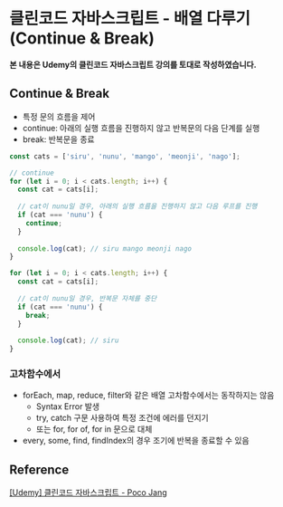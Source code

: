 # 클린코드 자바스크립트 - 배열 다루기(Continue & Break)



**본 내용은 Udemy의 클린코드 자바스크립트 강의를 토대로 작성하였습니다.**



## Continue & Break

* 특정 문의 흐름을 제어
* continue: 아래의 실행 흐름을 진행하지 않고 반복문의 다음 단계를 실행
* break: 반복문을 종료

```JavaScript
const cats = ['siru', 'nunu', 'mango', 'meonji', 'nago'];

// continue
for (let i = 0; i < cats.length; i++) {
  const cat = cats[i];
  
  // cat이 nunu일 경우, 아래의 실행 흐름을 진행하지 않고 다음 루프를 진행
  if (cat === 'nunu') {
    continue;
  }
  
  console.log(cat); // siru mango meonji nago
}

for (let i = 0; i < cats.length; i++) {
  const cat = cats[i];
  
  // cat이 nunu일 경우, 반복문 자체를 중단
  if (cat === 'nunu') {
    break;
  }
  
  console.log(cat); // siru
}
```



### 고차함수에서

* forEach, map, reduce, filter와 같은 배열 고차함수에서는 동작하지는 않음
  * Syntax Error 발생
  * try, catch 구문 사용하여 특정 조건에 에러를 던지기
  * 또는 for, for of, for in 문으로 대체
* every, some, find, findIndex의 경우 조기에 반복을 종료할 수 있음



## Reference

[[Udemy] 클린코드 자바스크립트 - Poco Jang](https://www.udemy.com/course/clean-code-js/)

